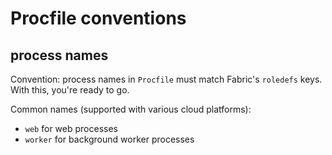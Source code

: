 
# Procfile conventions

## process names

Convention: process names in `Procfile` must match Fabric's `roledefs` keys. With this, you're ready to go.

Common names (supported with various cloud platforms):

- `web` for web processes
- `worker` for background worker processes
